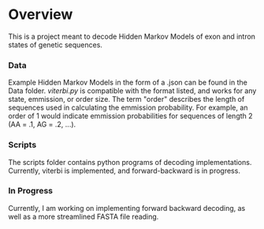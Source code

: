 # Overview

This is a project meant to decode Hidden Markov Models of exon and intron states of genetic sequences. 

### Data

Example Hidden Markov Models in the form of a .json can be found in the Data folder. $viterbi.py$ is compatible with the format listed, and works for any state, emmission, or order size. The term "order" describes the length of sequences used in calculating the emmission probability. For example, an order of 1 would indicate emmission probabilities for sequences of length 2 (AA = .1, AG = .2, ...). 

### Scripts

The scripts folder contains python programs of decoding implementations. Currently, viterbi is implemented, and forward-backward is in progress.

### In Progress

Currently, I am working on implementing forward backward decoding, as well as a more streamlined FASTA file reading. 
